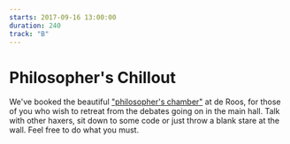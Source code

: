 ```yaml
---
starts: 2017-09-16 13:00:00
duration: 240
track: "B"
---
```


# Philosopher's Chillout

We've booked the beautiful ["philosopher's chamber"](http://www.roos.nl/verhuur/zalen/filosofenkamer-36m2-14-35-pers-v-e-116/#content-wrapper) at de Roos, for those of you who wish to retreat from the debates going on in the main hall. Talk with other haxers, sit down to some code or just throw a blank stare at the wall. Feel free to do what you must.